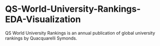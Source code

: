 # QS-World-University-Rankings-EDA-Visualization
QS World University Rankings is an annual publication of global university rankings by Quacquarelli Symonds.
